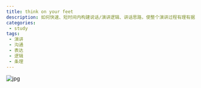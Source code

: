 ```yaml
---
title: think on your feet
description: 如何快速、短时间内构建说话/演讲逻辑、讲话思路，使整个演讲过程有理有据，令人信服。本文所提及的几种技巧，也可适用于日常沟通交流，可有效化解日常对话中因言语不当而引发的尴尬、误解和矛盾。
categories:
 - study
tags:
 - 演讲
 - 沟通
 - 表达
 - 逻辑
 - 条理
---
```


![jpg](https://maggienning.github.io/assets/images/2018-03-18-think-on-your-feet/1.jpg)
